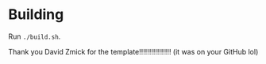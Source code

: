 # Building

Run `./build.sh`.

Thank you David Zmick for the template!!!!!!!!!!!!!!!! (it was on your GitHub lol)
